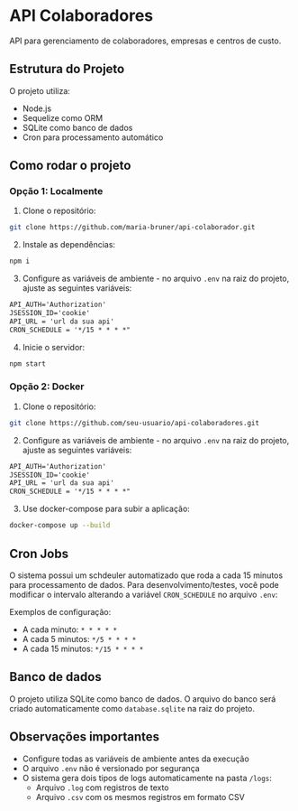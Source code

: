 # API Colaboradores

API para gerenciamento de colaboradores, empresas e centros de custo.

## Estrutura do Projeto

O projeto utiliza:
- Node.js
- Sequelize como ORM
- SQLite como banco de dados
- Cron para processamento automático

## Como rodar o projeto

### Opção 1: Localmente

1. Clone o repositório:
```bash
git clone https://github.com/maria-bruner/api-colaborador.git
```


2. Instale as dependências:
```markdown:README.md
npm i
```


3. Configure as variáveis de ambiente - no arquivo `.env` na raiz do projeto, ajuste as seguintes variáveis:

```markdown:README.md
API_AUTH='Authorization'
JSESSION_ID='cookie'
API_URL = 'url da sua api'
CRON_SCHEDULE = '*/15 * * * *"  
```

4. Inicie o servidor:
```bash
npm start
```

### Opção 2: Docker

1. Clone o repositório:
```bash
git clone https://github.com/seu-usuario/api-colaboradores.git
```

2. Configure as variáveis de ambiente - no arquivo `.env` na raiz do projeto, ajuste as seguintes variáveis:

```markdown:README.md
API_AUTH='Authorization'
JSESSION_ID='cookie'
API_URL = 'url da sua api'
CRON_SCHEDULE = '*/15 * * * *"  
```

3. Use docker-compose para subir a aplicação:
```bash
docker-compose up --build
```

## Cron Jobs

O sistema possui um schdeuler automatizado que roda a cada 15 minutos para processamento de dados. Para desenvolvimento/testes, você pode modificar o intervalo alterando a variável `CRON_SCHEDULE` no arquivo `.env`:

Exemplos de configuração:
- A cada minuto: `* * * * *`
- A cada 5 minutos: `*/5 * * * *`
- A cada 15 minutos: `*/15 * * * *`

## Banco de dados

O projeto utiliza SQLite como banco de dados. O arquivo do banco será criado automaticamente como `database.sqlite` na raiz do projeto.

## Observações importantes

- Configure todas as variáveis de ambiente antes da execução
- O arquivo `.env` não é versionado por segurança
- O sistema gera dois tipos de logs automaticamente na pasta `/logs`:
  * Arquivo `.log` com registros de texto
  * Arquivo `.csv` com os mesmos registros em formato CSV